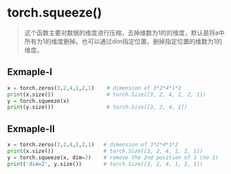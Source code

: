 # torch.squeeze()

> 这个函数主要对数据的维度进行压缩，去掉维数为1的的维度，默认是将a中所有为1的维度删掉。也可以通过dim指定位置，删掉指定位置的维数为1的维度。

## Exmaple-I

```python
x = torch.zeros(3,2,4,1,2,1)    # dimension of 3*2*4*1*2
print(x.size())                 # torch.Size([3, 2, 4, 1, 2, 1])
y = torch.squeeze(x)            
print(y.size())                 # torch.Size([3, 2, 4, 2])
```

## Exmaple-II

```python
x = torch.zeros(3,2,4,1,2,1)   # dimension of 3*2*4*1*2
print(x.size())                # torch.Size([3, 2, 4, 1, 2, 1])
y = torch.squeeze(x, dim=2)    # remove the 2nd position of 1 (no 1)
print('dim=2', y.size())       # torch.Size([3, 2, 4, 1, 2, 1])
```
